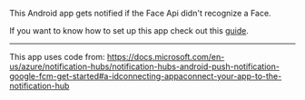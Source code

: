 This Android app gets notified if the Face Api didn't recognize a Face. 

If you want to know how to set up this app check out this [guide](https://github.com/thomcz/face-pi/wiki/Set-up-your-Android-app).

***
This app uses code from: https://docs.microsoft.com/en-us/azure/notification-hubs/notification-hubs-android-push-notification-google-fcm-get-started#a-idconnecting-appaconnect-your-app-to-the-notification-hub
